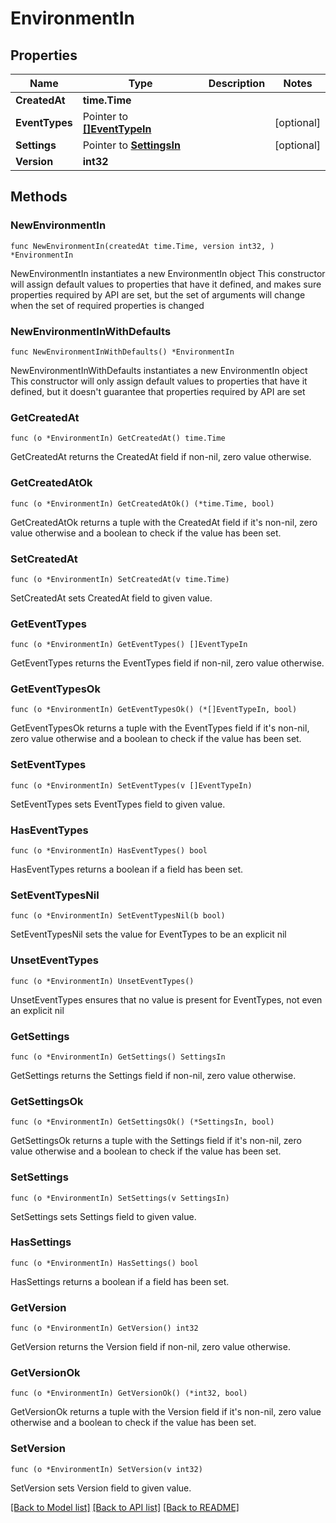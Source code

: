# EnvironmentIn

## Properties

Name | Type | Description | Notes
------------ | ------------- | ------------- | -------------
**CreatedAt** | **time.Time** |  | 
**EventTypes** | Pointer to [**[]EventTypeIn**](EventTypeIn.md) |  | [optional] 
**Settings** | Pointer to [**SettingsIn**](SettingsIn.md) |  | [optional] 
**Version** | **int32** |  | 

## Methods

### NewEnvironmentIn

`func NewEnvironmentIn(createdAt time.Time, version int32, ) *EnvironmentIn`

NewEnvironmentIn instantiates a new EnvironmentIn object
This constructor will assign default values to properties that have it defined,
and makes sure properties required by API are set, but the set of arguments
will change when the set of required properties is changed

### NewEnvironmentInWithDefaults

`func NewEnvironmentInWithDefaults() *EnvironmentIn`

NewEnvironmentInWithDefaults instantiates a new EnvironmentIn object
This constructor will only assign default values to properties that have it defined,
but it doesn't guarantee that properties required by API are set

### GetCreatedAt

`func (o *EnvironmentIn) GetCreatedAt() time.Time`

GetCreatedAt returns the CreatedAt field if non-nil, zero value otherwise.

### GetCreatedAtOk

`func (o *EnvironmentIn) GetCreatedAtOk() (*time.Time, bool)`

GetCreatedAtOk returns a tuple with the CreatedAt field if it's non-nil, zero value otherwise
and a boolean to check if the value has been set.

### SetCreatedAt

`func (o *EnvironmentIn) SetCreatedAt(v time.Time)`

SetCreatedAt sets CreatedAt field to given value.


### GetEventTypes

`func (o *EnvironmentIn) GetEventTypes() []EventTypeIn`

GetEventTypes returns the EventTypes field if non-nil, zero value otherwise.

### GetEventTypesOk

`func (o *EnvironmentIn) GetEventTypesOk() (*[]EventTypeIn, bool)`

GetEventTypesOk returns a tuple with the EventTypes field if it's non-nil, zero value otherwise
and a boolean to check if the value has been set.

### SetEventTypes

`func (o *EnvironmentIn) SetEventTypes(v []EventTypeIn)`

SetEventTypes sets EventTypes field to given value.

### HasEventTypes

`func (o *EnvironmentIn) HasEventTypes() bool`

HasEventTypes returns a boolean if a field has been set.

### SetEventTypesNil

`func (o *EnvironmentIn) SetEventTypesNil(b bool)`

 SetEventTypesNil sets the value for EventTypes to be an explicit nil

### UnsetEventTypes
`func (o *EnvironmentIn) UnsetEventTypes()`

UnsetEventTypes ensures that no value is present for EventTypes, not even an explicit nil
### GetSettings

`func (o *EnvironmentIn) GetSettings() SettingsIn`

GetSettings returns the Settings field if non-nil, zero value otherwise.

### GetSettingsOk

`func (o *EnvironmentIn) GetSettingsOk() (*SettingsIn, bool)`

GetSettingsOk returns a tuple with the Settings field if it's non-nil, zero value otherwise
and a boolean to check if the value has been set.

### SetSettings

`func (o *EnvironmentIn) SetSettings(v SettingsIn)`

SetSettings sets Settings field to given value.

### HasSettings

`func (o *EnvironmentIn) HasSettings() bool`

HasSettings returns a boolean if a field has been set.

### GetVersion

`func (o *EnvironmentIn) GetVersion() int32`

GetVersion returns the Version field if non-nil, zero value otherwise.

### GetVersionOk

`func (o *EnvironmentIn) GetVersionOk() (*int32, bool)`

GetVersionOk returns a tuple with the Version field if it's non-nil, zero value otherwise
and a boolean to check if the value has been set.

### SetVersion

`func (o *EnvironmentIn) SetVersion(v int32)`

SetVersion sets Version field to given value.



[[Back to Model list]](../README.md#documentation-for-models) [[Back to API list]](../README.md#documentation-for-api-endpoints) [[Back to README]](../README.md)


